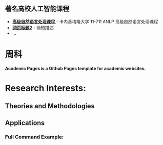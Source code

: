 


## 著名高校人工智能课程

* **[高级自然语言处理课程 ](https://phontron.com/class/anlp2024/lectures/)** - 卡内基梅隆大学 11-711 ANLP 高级自然语言处理课程 
* **[网页标题2](https://example.com/page2)** - 简短描述
* ...

# 周科
**Academic Pages is a Github Pages template for academic websites.**


# Research Interests:



## Theories and Methodologies


## Applications


### Full Command Example:


